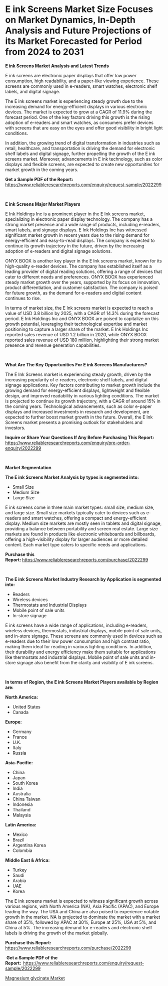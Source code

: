 <p><h1>E ink Screens Market Size Focuses on Market Dynamics, In-Depth Analysis and Future Projections of its Market Forecasted for Period from 2024 to 2031</h1></p><p><strong>E ink Screens Market Analysis and Latest Trends</strong></p>
<p><p>E ink screens are electronic paper displays that offer low power consumption, high readability, and a paper-like viewing experience. These screens are commonly used in e-readers, smart watches, electronic shelf labels, and digital signage.</p><p>The E ink screens market is experiencing steady growth due to the increasing demand for energy-efficient displays in various electronic devices. The market is expected to grow at a CAGR of 11.9% during the forecast period. One of the key factors driving this growth is the rising adoption of e-readers and smart watches, as consumers prefer devices with screens that are easy on the eyes and offer good visibility in bright light conditions.</p><p>In addition, the growing trend of digital transformation in industries such as retail, healthcare, and transportation is driving the demand for electronic shelf labels and digital signage, further propelling the growth of the E ink screens market. Moreover, advancements in E ink technology, such as color displays and flexible screens, are expected to create new opportunities for market growth in the coming years.</p></p>
<p><strong>Get a Sample PDF of the Report:&nbsp;</strong> <a href="https://www.reliableresearchreports.com/enquiry/request-sample/2022299">https://www.reliableresearchreports.com/enquiry/request-sample/2022299</a></p>
<p>&nbsp;</p>
<p><strong>E ink Screens Major Market Players</strong></p>
<p><p>E Ink Holdings Inc is a prominent player in the E Ink screens market, specializing in electronic paper display technology. The company has a strong market presence and a wide range of products, including e-readers, smart labels, and signage displays. E Ink Holdings Inc has witnessed significant market growth in recent years due to the rising demand for energy-efficient and easy-to-read displays. The company is expected to continue its growth trajectory in the future, driven by the increasing adoption of e-readers and digital signage solutions.</p><p>ONYX BOOX is another key player in the E Ink screens market, known for its high-quality e-reader devices. The company has established itself as a leading provider of digital reading solutions, offering a range of devices that cater to different needs and preferences. ONYX BOOX has experienced steady market growth over the years, supported by its focus on innovation, product differentiation, and customer satisfaction. The company is poised for future growth, as the demand for e-readers and digital content continues to rise.</p><p>In terms of market size, the E Ink screens market is expected to reach a value of USD 3.8 billion by 2025, with a CAGR of 14.3% during the forecast period. E Ink Holdings Inc and ONYX BOOX are poised to capitalize on this growth potential, leveraging their technological expertise and market positioning to capture a larger share of the market. E Ink Holdings Inc reported sales revenue of USD 1.2 billion in 2020, while ONYX BOOX reported sales revenue of USD 180 million, highlighting their strong market presence and revenue generation capabilities.</p></p>
<p>&nbsp;</p>
<p><strong>What Are The Key Opportunities For E ink Screens Manufacturers?</strong></p>
<p><p>The E Ink Screens market is experiencing steady growth, driven by the increasing popularity of e-readers, electronic shelf labels, and digital signage applications. Key factors contributing to market growth include the growing demand for energy-efficient displays, lightweight and flexible design, and improved readability in various lighting conditions. The market is projected to continue its growth trajectory, with a CAGR of around 15% in the coming years. Technological advancements, such as color e-paper displays and increased investments in research and development, are expected to further boost market growth in the future. Overall, the E Ink Screens market presents a promising outlook for stakeholders and investors.</p></p>
<p><strong>Inquire or Share Your Questions If Any Before Purchasing This Report:</strong> <a href="https://www.reliableresearchreports.com/enquiry/pre-order-enquiry/2022299">https://www.reliableresearchreports.com/enquiry/pre-order-enquiry/2022299</a></p>
<p>&nbsp;</p>
<p><strong>Market Segmentation</strong></p>
<p><strong>The E ink Screens Market Analysis by types is segmented into:</strong></p>
<p><ul><li>Small Size</li><li>Medium Size</li><li>Large Size</li></ul></p>
<p><p>E ink screens come in three main market types: small size, medium size, and large size. Small size markets typically cater to devices such as e-readers and smart watches, offering a compact and energy-efficient display. Medium size markets are mostly seen in tablets and digital signage, providing a balance between portability and screen real estate. Large size markets are found in products like electronic whiteboards and billboards, offering a high-visibility display for larger audiences or more detailed content. Each market type caters to specific needs and applications.</p></p>
<p><strong>Purchase this Report:&nbsp;</strong><a href="https://www.reliableresearchreports.com/purchase/2022299">https://www.reliableresearchreports.com/purchase/2022299</a></p>
<p>&nbsp;</p>
<p><strong>The E ink Screens Market Industry Research by Application is segmented into:</strong></p>
<p><ul><li>Readers</li><li>Wireless devices</li><li>Thermostats and Industrial Displays</li><li>Mobile point of sale units</li><li>In-store signage</li></ul></p>
<p><p>E ink screens have a wide range of applications, including e-readers, wireless devices, thermostats, industrial displays, mobile point of sale units, and in-store signage. These screens are commonly used in devices such as e-readers due to their low power consumption and high contrast ratio, making them ideal for reading in various lighting conditions. In addition, their durability and energy efficiency make them suitable for applications like thermostats and industrial displays. Mobile point of sale units and in-store signage also benefit from the clarity and visibility of E ink screens.</p></p>
<p>&nbsp;</p>
<p><strong>In terms of Region, the E ink Screens Market Players available by Region are:</strong></p>
<p>
    <p> <strong> North America: </strong>
        <ul>
            <li>United States</li>
            <li>Canada</li>
        </ul>
        </p> 
    <p> <strong> Europe: </strong>
        <ul>
            <li>Germany</li>
            <li>France</li>
            <li>U.K.</li>
            <li>Italy</li>
            <li>Russia</li>
        </ul>
        </p> 
    <p> <strong> Asia-Pacific: </strong>
        <ul>
            <li>China</li>
            <li>Japan</li>
            <li>South Korea</li>
            <li>India</li>
            <li>Australia</li>
            <li>China Taiwan</li>
            <li>Indonesia</li>
            <li>Thailand</li>
            <li>Malaysia</li>
        </ul>
        </p> 
    <p> <strong> Latin America: </strong>
        <ul>
            <li>Mexico</li>
            <li>Brazil</li>
            <li>Argentina Korea</li>
            <li>Colombia</li>
        </ul>
        </p> 
    <p> <strong> Middle East & Africa: </strong>
        <ul>
            <li>Turkey</li>
            <li>Saudi</li>
            <li>Arabia</li>
            <li>UAE</li>
            <li>Korea</li>
        </ul>
    </p>
    </p>
<p><p>The E ink screens market is expected to witness significant growth across various regions, with North America (NA), Asia Pacific (APAC), and Europe leading the way. The USA and China are also poised to experience notable growth in the market. NA is projected to dominate the market with a market share of 35%, followed by APAC at 30%, Europe at 25%, USA at 5%, and China at 5%. The increasing demand for e-readers and electronic shelf labels is driving the growth of the market globally.</p></p>
<p><strong>Purchase this Report: </strong><a href="https://www.reliableresearchreports.com/purchase/2022299">https://www.reliableresearchreports.com/purchase/2022299</a></p>
<p>&nbsp;<strong>Get a Sample PDF of the Report:&nbsp;&nbsp;</strong><a href="https://www.reliableresearchreports.com/enquiry/request-sample/2022299">https://www.reliableresearchreports.com/enquiry/request-sample/2022299</a></p>
<p><strong></strong></p>
<p><p><a href="https://frill-swim-3cd.notion.site/Global-Magnesium-glycinate-Market-by-Types-Applications-and-Major-Players-with-Regional-Growth-Ra-95ed4ca21b7845be9fb483f2fefbadfc">Magnesium glycinate Market</a></p></p>
